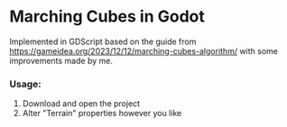 # Marching Cubes in Godot
Implemented in GDScript based on the guide from https://gameidea.org/2023/12/12/marching-cubes-algorithm/ with some improvements made by me.

### Usage:<br>
1. Download and open the project
2. Alter "Terrain" properties however you like
